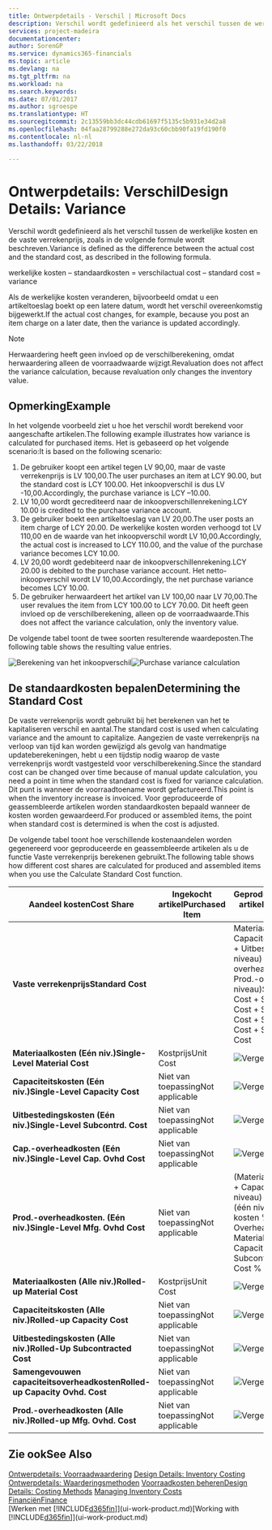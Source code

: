```yaml
---
title: Ontwerpdetails - Verschil | Microsoft Docs
description: Verschil wordt gedefinieerd als het verschil tussen de werkelijke kosten en de vaste verrekenprijs, zoals in de volgende formule wordt beschreven.
services: project-madeira
documentationcenter: 
author: SorenGP
ms.service: dynamics365-financials
ms.topic: article
ms.devlang: na
ms.tgt_pltfrm: na
ms.workload: na
ms.search.keywords: 
ms.date: 07/01/2017
ms.author: sgroespe
ms.translationtype: HT
ms.sourcegitcommit: 2c13559bb3dc44cdb61697f5135c5b931e34d2a8
ms.openlocfilehash: 04faa28799288e272da93c60cbb90fa19fd190f0
ms.contentlocale: nl-nl
ms.lasthandoff: 03/22/2018

---
```

# <a name="design-details-variance"></a><span data-ttu-id="949d0-103">Ontwerpdetails: Verschil</span><span class="sxs-lookup"><span data-stu-id="949d0-103">Design Details: Variance</span></span>
<span data-ttu-id="949d0-104">Verschil wordt gedefinieerd als het verschil tussen de werkelijke kosten en de vaste verrekenprijs, zoals in de volgende formule wordt beschreven.</span><span class="sxs-lookup"><span data-stu-id="949d0-104">Variance is defined as the difference between the actual cost and the standard cost, as described in the following formula.</span></span>  

 <span data-ttu-id="949d0-105">werkelijke kosten – standaardkosten = verschil</span><span class="sxs-lookup"><span data-stu-id="949d0-105">actual cost – standard cost = variance</span></span>  

 <span data-ttu-id="949d0-106">Als de werkelijke kosten veranderen, bijvoorbeeld omdat u een artikeltoeslag boekt op een latere datum, wordt het verschil overeenkomstig bijgewerkt.</span><span class="sxs-lookup"><span data-stu-id="949d0-106">If the actual cost changes, for example, because you post an item charge on a later date, then the variance is updated accordingly.</span></span>  

> [!NOTE]  
>  <span data-ttu-id="949d0-107">Herwaardering heeft geen invloed op de verschilberekening, omdat herwaardering alleen de voorraadwaarde wijzigt.</span><span class="sxs-lookup"><span data-stu-id="949d0-107">Revaluation does not affect the variance calculation, because revaluation only changes the inventory value.</span></span>  

## <a name="example"></a><span data-ttu-id="949d0-108">Opmerking</span><span class="sxs-lookup"><span data-stu-id="949d0-108">Example</span></span>  
 <span data-ttu-id="949d0-109">In het volgende voorbeeld ziet u hoe het verschil wordt berekend voor aangeschafte artikelen.</span><span class="sxs-lookup"><span data-stu-id="949d0-109">The following example illustrates how variance is calculated for purchased items.</span></span> <span data-ttu-id="949d0-110">Het is gebaseerd op het volgende scenario:</span><span class="sxs-lookup"><span data-stu-id="949d0-110">It is based on the following scenario:</span></span>  

1.  <span data-ttu-id="949d0-111">De gebruiker koopt een artikel tegen LV 90,00, maar de vaste verrekenprijs is LV 100,00.</span><span class="sxs-lookup"><span data-stu-id="949d0-111">The user purchases an item at LCY 90.00, but the standard cost is LCY 100.00.</span></span> <span data-ttu-id="949d0-112">Het inkoopverschil is dus LV -10,00.</span><span class="sxs-lookup"><span data-stu-id="949d0-112">Accordingly, the purchase variance is LCY –10.00.</span></span>  
2.  <span data-ttu-id="949d0-113">LV 10,00 wordt gecrediteerd naar de inkoopverschillenrekening.</span><span class="sxs-lookup"><span data-stu-id="949d0-113">LCY 10.00 is credited to the purchase variance account.</span></span>  
3.  <span data-ttu-id="949d0-114">De gebruiker boekt een artikeltoeslag van LV 20,00.</span><span class="sxs-lookup"><span data-stu-id="949d0-114">The user posts an item charge of LCY 20.00.</span></span> <span data-ttu-id="949d0-115">De werkelijke kosten worden verhoogd tot LV 110,00 en de waarde van het inkoopverschil wordt LV 10,00.</span><span class="sxs-lookup"><span data-stu-id="949d0-115">Accordingly, the actual cost is increased to LCY 110.00, and the value of the purchase variance becomes LCY 10.00.</span></span>  
4.  <span data-ttu-id="949d0-116">LV 20,00 wordt gedebiteerd naar de inkoopverschillenrekening.</span><span class="sxs-lookup"><span data-stu-id="949d0-116">LCY 20.00 is debited to the purchase variance account.</span></span> <span data-ttu-id="949d0-117">Het netto-inkoopverschil wordt LV 10,00.</span><span class="sxs-lookup"><span data-stu-id="949d0-117">Accordingly, the net purchase variance becomes LCY 10.00.</span></span>  
5.  <span data-ttu-id="949d0-118">De gebruiker herwaardeert het artikel van LV 100,00 naar LV 70,00.</span><span class="sxs-lookup"><span data-stu-id="949d0-118">The user revalues the item from LCY 100.00 to LCY 70.00.</span></span> <span data-ttu-id="949d0-119">Dit heeft geen invloed op de verschilberekening, alleen op de voorraadwaarde.</span><span class="sxs-lookup"><span data-stu-id="949d0-119">This does not affect the variance calculation, only the inventory value.</span></span>  

 <span data-ttu-id="949d0-120">De volgende tabel toont de twee soorten resulterende waardeposten.</span><span class="sxs-lookup"><span data-stu-id="949d0-120">The following table shows the resulting value entries.</span></span>  

 <span data-ttu-id="949d0-121">![Berekening van het inkoopverschil](media/design_details_inventory_costing_11_purchase_variance.png "design_details_inventory_costing_11_purchase_variance")</span><span class="sxs-lookup"><span data-stu-id="949d0-121">![Purchase variance calculation](media/design_details_inventory_costing_11_purchase_variance.png "design_details_inventory_costing_11_purchase_variance")</span></span>  

## <a name="determining-the-standard-cost"></a><span data-ttu-id="949d0-122">De standaardkosten bepalen</span><span class="sxs-lookup"><span data-stu-id="949d0-122">Determining the Standard Cost</span></span>  
 <span data-ttu-id="949d0-123">De vaste verrekenprijs wordt gebruikt bij het berekenen van het te kapitaliseren verschil en aantal.</span><span class="sxs-lookup"><span data-stu-id="949d0-123">The standard cost is used when calculating variance and the amount to capitalize.</span></span> <span data-ttu-id="949d0-124">Aangezien de vaste verrekenprijs na verloop van tijd kan worden gewijzigd als gevolg van handmatige updateberekeningen, hebt u een tijdstip nodig waarop de vaste verrekenprijs wordt vastgesteld voor verschilberekening.</span><span class="sxs-lookup"><span data-stu-id="949d0-124">Since the standard cost can be changed over time because of manual update calculation, you need a point in time when the standard cost is fixed for variance calculation.</span></span> <span data-ttu-id="949d0-125">Dit punt is wanneer de voorraadtoename wordt gefactureerd.</span><span class="sxs-lookup"><span data-stu-id="949d0-125">This point is when the inventory increase is invoiced.</span></span> <span data-ttu-id="949d0-126">Voor geproduceerde of geassembleerde artikelen worden standaardkosten bepaald wanneer de kosten worden gewaardeerd.</span><span class="sxs-lookup"><span data-stu-id="949d0-126">For produced or assembled items, the point when standard cost is determined is when the cost is adjusted.</span></span>  

 <span data-ttu-id="949d0-127">De volgende tabel toont hoe verschillende kostenaandelen worden gegenereerd voor geproduceerde en geassembleerde artikelen als u de functie Vaste verrekenprijs berekenen gebruikt.</span><span class="sxs-lookup"><span data-stu-id="949d0-127">The following table shows how different cost shares are calculated for produced and assembled items when you use the Calculate Standard Cost function.</span></span>  

|<span data-ttu-id="949d0-128">Aandeel kosten</span><span class="sxs-lookup"><span data-stu-id="949d0-128">Cost Share</span></span>|<span data-ttu-id="949d0-129">Ingekocht artikel</span><span class="sxs-lookup"><span data-stu-id="949d0-129">Purchased Item</span></span>|<span data-ttu-id="949d0-130">Geproduceerd/geassembleerd artikel</span><span class="sxs-lookup"><span data-stu-id="949d0-130">Produced/Assembled Item</span></span>|  
|----------------|--------------------|------------------------------|  
|<span data-ttu-id="949d0-131">**Vaste verrekenprijs**</span><span class="sxs-lookup"><span data-stu-id="949d0-131">**Standard Cost**</span></span>||<span data-ttu-id="949d0-132">Materiaalkosten (één niveau) + Capaciteitskosten (één niveau) + Uitbestedingskosten (één niveau) + Cap.-overheadkosten (één niveau) + Prod.-overheadkosten (één niveau)</span><span class="sxs-lookup"><span data-stu-id="949d0-132">Single-Level Material Cost + Single-Level Capacity Cost + Single-Level Subcontrd. Cost + Single-Level Cap. Ovhd. Cost + Single-Level Mfg. Ovhd. Cost</span></span>|  
|<span data-ttu-id="949d0-133">**Materiaalkosten (Eén niv.)**</span><span class="sxs-lookup"><span data-stu-id="949d0-133">**Single-Level Material Cost**</span></span>|<span data-ttu-id="949d0-134">Kostprijs</span><span class="sxs-lookup"><span data-stu-id="949d0-134">Unit Cost</span></span>|<span data-ttu-id="949d0-135">![Vergelijking 1](media/design_details_inventory_costing_11_equation_1.png "design_details_inventory_costing_11_equation_1")</span><span class="sxs-lookup"><span data-stu-id="949d0-135">![Equation 1](media/design_details_inventory_costing_11_equation_1.png "design_details_inventory_costing_11_equation_1")</span></span>|  
|<span data-ttu-id="949d0-136">**Capaciteitskosten (Eén niv.)**</span><span class="sxs-lookup"><span data-stu-id="949d0-136">**Single-Level Capacity Cost**</span></span>|<span data-ttu-id="949d0-137">Niet van toepassing</span><span class="sxs-lookup"><span data-stu-id="949d0-137">Not applicable</span></span>|<span data-ttu-id="949d0-138">![Vergelijking 2](media/design_details_inventory_costing_11_equation_2.png "design_details_inventory_costing_11_equation_2")</span><span class="sxs-lookup"><span data-stu-id="949d0-138">![Equation 2](media/design_details_inventory_costing_11_equation_2.png "design_details_inventory_costing_11_equation_2")</span></span>|  
|<span data-ttu-id="949d0-139">**Uitbestedingskosten (Eén niv.)**</span><span class="sxs-lookup"><span data-stu-id="949d0-139">**Single-Level Subcontrd. Cost**</span></span>|<span data-ttu-id="949d0-140">Niet van toepassing</span><span class="sxs-lookup"><span data-stu-id="949d0-140">Not applicable</span></span>|<span data-ttu-id="949d0-141">![Vergelijking 3](media/design_details_inventory_costing_11_equation_3.png "design_details_inventory_costing_11_equation_3")</span><span class="sxs-lookup"><span data-stu-id="949d0-141">![Equation 3](media/design_details_inventory_costing_11_equation_3.png "design_details_inventory_costing_11_equation_3")</span></span>|  
|<span data-ttu-id="949d0-142">**Cap.-overheadkosten (Eén niv.)**</span><span class="sxs-lookup"><span data-stu-id="949d0-142">**Single-Level Cap. Ovhd Cost**</span></span>|<span data-ttu-id="949d0-143">Niet van toepassing</span><span class="sxs-lookup"><span data-stu-id="949d0-143">Not applicable</span></span>|<span data-ttu-id="949d0-144">![Vergelijking 4](media/design_details_inventory_costing_11_equation_4.png "design_details_inventory_costing_11_equation_4")</span><span class="sxs-lookup"><span data-stu-id="949d0-144">![Equation 4](media/design_details_inventory_costing_11_equation_4.png "design_details_inventory_costing_11_equation_4")</span></span>|  
|<span data-ttu-id="949d0-145">**Prod.-overheadkosten. (Eén niv.)**</span><span class="sxs-lookup"><span data-stu-id="949d0-145">**Single-Level Mfg. Ovhd Cost**</span></span>|<span data-ttu-id="949d0-146">Niet van toepassing</span><span class="sxs-lookup"><span data-stu-id="949d0-146">Not applicable</span></span>|<span data-ttu-id="949d0-147">(Materiaalkosten (één niveau) + Capaciteitskosten (één niveau) + Uitbestedingskosten (één niveau)) \* Indirecte kosten % / 100 + Overheadtarief</span><span class="sxs-lookup"><span data-stu-id="949d0-147">(Single-Level Material Cost + Single-Level Capacity Cost + Single-Level Subcontrd. Cost) \* Indirect Cost % / 100 + Overhead Rate</span></span>|  
|<span data-ttu-id="949d0-148">**Materiaalkosten (Alle niv.)**</span><span class="sxs-lookup"><span data-stu-id="949d0-148">**Rolled-up Material Cost**</span></span>|<span data-ttu-id="949d0-149">Kostprijs</span><span class="sxs-lookup"><span data-stu-id="949d0-149">Unit Cost</span></span>|<span data-ttu-id="949d0-150">![Vergelijking 5](media/design_details_inventory_costing_11_equation_5.png "design_details_inventory_costing_11_equation_5")</span><span class="sxs-lookup"><span data-stu-id="949d0-150">![Equation 5](media/design_details_inventory_costing_11_equation_5.png "design_details_inventory_costing_11_equation_5")</span></span>|  
|<span data-ttu-id="949d0-151">**Capaciteitskosten (Alle niv.)**</span><span class="sxs-lookup"><span data-stu-id="949d0-151">**Rolled-up Capacity Cost**</span></span>|<span data-ttu-id="949d0-152">Niet van toepassing</span><span class="sxs-lookup"><span data-stu-id="949d0-152">Not applicable</span></span>|<span data-ttu-id="949d0-153">![Vergelijking 6](media/design_details_inventory_costing_11_equation_6.png "design_details_inventory_costing_11_equation_6")</span><span class="sxs-lookup"><span data-stu-id="949d0-153">![Equation 6](media/design_details_inventory_costing_11_equation_6.png "design_details_inventory_costing_11_equation_6")</span></span>|  
|<span data-ttu-id="949d0-154">**Uitbestedingskosten (Alle niv.)**</span><span class="sxs-lookup"><span data-stu-id="949d0-154">**Rolled-Up Subcontracted Cost**</span></span>|<span data-ttu-id="949d0-155">Niet van toepassing</span><span class="sxs-lookup"><span data-stu-id="949d0-155">Not applicable</span></span>|<span data-ttu-id="949d0-156">![Vergelijking 7](media/design_details_inventory_costing_11_equation_7.png "design_details_inventory_costing_11_equation_7")</span><span class="sxs-lookup"><span data-stu-id="949d0-156">![Equation 7](media/design_details_inventory_costing_11_equation_7.png "design_details_inventory_costing_11_equation_7")</span></span>|  
|<span data-ttu-id="949d0-157">**Samengevouwen capaciteitsoverheadkosten**</span><span class="sxs-lookup"><span data-stu-id="949d0-157">**Rolled-up Capacity Ovhd. Cost**</span></span>|<span data-ttu-id="949d0-158">Niet van toepassing</span><span class="sxs-lookup"><span data-stu-id="949d0-158">Not applicable</span></span>|<span data-ttu-id="949d0-159">![Vergelijking 8](media/design_details_inventory_costing_11_equation_8.png "design_details_inventory_costing_11_equation_8")</span><span class="sxs-lookup"><span data-stu-id="949d0-159">![Equation 8](media/design_details_inventory_costing_11_equation_8.png "design_details_inventory_costing_11_equation_8")</span></span>|  
|<span data-ttu-id="949d0-160">**Prod.-overheadkosten (Alle niv.)**</span><span class="sxs-lookup"><span data-stu-id="949d0-160">**Rolled-up Mfg. Ovhd. Cost**</span></span>|<span data-ttu-id="949d0-161">Niet van toepassing</span><span class="sxs-lookup"><span data-stu-id="949d0-161">Not applicable</span></span>|<span data-ttu-id="949d0-162">![Vergelijking 9](media/design_details_inventory_costing_11_equation_9.png "design_details_inventory_costing_11_equation_9")</span><span class="sxs-lookup"><span data-stu-id="949d0-162">![Equation 9](media/design_details_inventory_costing_11_equation_9.png "design_details_inventory_costing_11_equation_9")</span></span>|  

## <a name="see-also"></a><span data-ttu-id="949d0-163">Zie ook</span><span class="sxs-lookup"><span data-stu-id="949d0-163">See Also</span></span>  
 <span data-ttu-id="949d0-164">[Ontwerpdetails: Voorraadwaardering](design-details-inventory-costing.md) </span><span class="sxs-lookup"><span data-stu-id="949d0-164">[Design Details: Inventory Costing](design-details-inventory-costing.md) </span></span>  
 <span data-ttu-id="949d0-165">[Ontwerpdetails: Waarderingsmethoden](design-details-costing-methods.md) [Voorraadkosten beheren](finance-manage-inventory-costs.md)</span><span class="sxs-lookup"><span data-stu-id="949d0-165">[Design Details: Costing Methods](design-details-costing-methods.md) [Managing Inventory Costs](finance-manage-inventory-costs.md)</span></span>  
 [<span data-ttu-id="949d0-166">Financiën</span><span class="sxs-lookup"><span data-stu-id="949d0-166">Finance</span></span>](finance.md)  
 <span data-ttu-id="949d0-167">[Werken met [!INCLUDE[d365fin](includes/d365fin_md.md)]](ui-work-product.md)</span><span class="sxs-lookup"><span data-stu-id="949d0-167">[Working with [!INCLUDE[d365fin](includes/d365fin_md.md)]](ui-work-product.md)</span></span>

